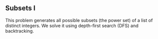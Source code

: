 ## Subsets I
This problem generates all possible subsets (the power set) of a list of distinct integers. We solve it using depth-first search (DFS) and backtracking.

